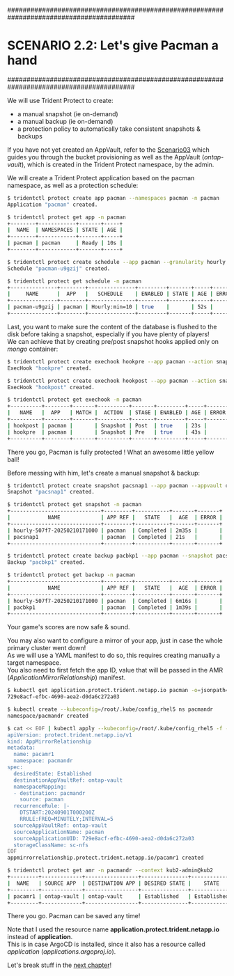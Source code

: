 #########################################################################################
# SCENARIO 2.2: Let's give Pacman a hand
#########################################################################################

We will use Trident Protect to create:  
- a manual snapshot (ie on-demand)  
- a manual backup (ie on-demand)  
- a protection policy to automatically take consistent snapshots & backups  

If you have not yet created an AppVault, refer to the [Scenario03](../../Scenario03/) which guides you through the bucket provisioning as well as the AppVault (_ontap-vault_), which is created in the Trident Protect namespace, by the admin.  

We will create a Trident Protect application based on the pacman namespace, as well as a protection schedule:  
```bash
$ tridentctl protect create app pacman --namespaces pacman -n pacman
Application "pacman" created.

$ tridentctl protect get app -n pacman
+--------+------------+-------+-----+
|  NAME  | NAMESPACES | STATE | AGE |
+--------+------------+-------+-----+
| pacman | pacman     | Ready | 10s |
+--------+------------+-------+-----+

$ tridentctl protect create schedule --app pacman --granularity hourly --minute 10 --snapshot-retention 3 --backup-retention 3 --appvault ontap-vault -n pacman
Schedule "pacman-u9gzij" created.

$ tridentctl protect get schedule -n pacman
+---------------+--------+---------------+---------+-------+-----+-------+
|     NAME      |  APP   |   SCHEDULE    | ENABLED | STATE | AGE | ERROR |
+---------------+--------+---------------+---------+-------+-----+-------+
| pacman-u9gzij | pacman | Hourly:min=10 | true    |       | 52s |       |
+---------------+--------+---------------+---------+-------+-----+-------+
```
Last, you want to make sure the content of the database is flushed to the disk before taking a snapshot, especially if you have plenty of players!  
We can achieve that by creating pre/post snapshot hooks applied only on _mongo_ container:  
```bash
$ tridentctl protect create exechook hookpre --app pacman --action snapshot --stage pre --source-file ~/Verda/MongoDB/mongodb-hooks.sh --arg pre --match containerName:mongo -n pacman
ExecHook "hookpre" created.

$ tridentctl protect create exechook hookpost --app pacman --action snapshot --stage post --source-file ~/root~/Verda/MongoDB/mongodb-hooks.sh --arg post --match containerName:mongo -n pacman
ExecHook "hookpost" created.

$ tridentctl protect get exechook -n pacman
+----------+--------+-------+----------+-------+---------+-----+-------+
|   NAME   |  APP   | MATCH |  ACTION  | STAGE | ENABLED | AGE | ERROR |
+----------+--------+-------+----------+-------+---------+-----+-------+
| hookpost | pacman |       | Snapshot | Post  | true    | 23s |       |
| hookpre  | pacman |       | Snapshot | Pre   | true    | 43s |       |
+----------+--------+-------+----------+-------+---------+-----+-------+
```

There you go, Pacman is fully protected ! What an awesome little yellow ball!  

Before messing with him, let's create a manual snapshot & backup:  
```bash
$ tridentctl protect create snapshot pacsnap1 --app pacman --appvault ontap-vault -n pacman
Snapshot "pacsnap1" created.

$ tridentctl protect get snapshot -n pacman
+-----------------------------+---------+-----------+-------+-------+
|            NAME             | APP REF |   STATE   |  AGE  | ERROR |
+-----------------------------+---------+-----------+-------+-------+
| hourly-507f7-20250210171000 | pacman  | Completed | 2m35s |       |
| pacsnap1                    | pacman  | Completed | 21s   |       |
+-----------------------------+---------+-----------+-------+-------+

$ tridentctl protect create backup pacbkp1 --app pacman --snapshot pacsnap1 --appvault ontap-vault -n pacman
Backup "pacbkp1" created.

$ tridentctl protect get backup -n pacman
+-----------------------------+---------+-----------+-------+-------+
|            NAME             | APP REF |   STATE   |  AGE  | ERROR |
+-----------------------------+---------+-----------+-------+-------+
| hourly-507f7-20250210171000 | pacman  | Completed | 6m16s |       |
| pacbkp1                     | pacman  | Completed | 1m39s |       |
+-----------------------------+---------+-----------+-------+-------+
```
Your game's scores are now safe & sound.  

You may also want to configure a mirror of your app, just in case the whole primary cluster went down!  
As we will use a YAML manifest to do so, this requires creating manually a target namespace.  
You also need to first fetch the app ID, value that will be passed in the AMR (_ApplicationMirrorRelationship_) manifest.  
```bash
$ kubectl get application.protect.trident.netapp.io pacman -o=jsonpath='{.metadata.uid}' -n pacman
729e8acf-efbc-4690-aea2-d0da6c272a03

$ kubectl create --kubeconfig=/root/.kube/config_rhel5 ns pacmandr
namespace/pacmandr created

$ cat << EOF | kubectl apply --kubeconfig=/root/.kube/config_rhel5 -f -
apiVersion: protect.trident.netapp.io/v1
kind: AppMirrorRelationship
metadata:
  name: pacamr1
  namespace: pacmandr
spec:
  desiredState: Established
  destinationAppVaultRef: ontap-vault
  namespaceMapping:
  - destination: pacmandr
    source: pacman
  recurrenceRule: |-
    DTSTART:20240901T000200Z
    RRULE:FREQ=MINUTELY;INTERVAL=5
  sourceAppVaultRef: ontap-vault
  sourceApplicationName: pacman
  sourceApplicationUID: 729e8acf-efbc-4690-aea2-d0da6c272a03
  storageClassName: sc-nfs
EOF
appmirrorrelationship.protect.trident.netapp.io/pacamr1 created

$ tridentctl protect get amr -n pacmandr --context kub2-admin@kub2
+---------+-------------+-----------------+---------------+-------------+-------+-------+
|  NAME   | SOURCE APP  | DESTINATION APP | DESIRED STATE |    STATE    |  AGE  | ERROR |
+---------+-------------+-----------------+---------------+-------------+-------+-------+
| pacamr1 | ontap-vault | ontap-vault     | Established   | Established | 4m21s |       |
+---------+-------------+-----------------+---------------+-------------+-------+-------+
```
There you go. Pacman can be saved any time!  

Note that I used the resource name **application.protect.trident.netapp.io** instead of **application**.  
This is in case ArgoCD is installed, since it also has a resource called _application_ (_applications.argoproj.io_).

Let's break stuff in the [next chapter](../3_Restore)!  
